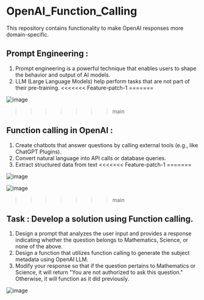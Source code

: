 # OpenAI_Function_Calling
This repository contains functionality to make OpenAI responses more domain-specific.

## Prompt Engineering :
1. Prompt engineering is a powerful technique that enables users to shape the behavior and output of AI models.
2. LLM (Large Language Models) help perform tasks that are not part of their pre-training.
<<<<<<< Feature-patch-1
=======
   
![image](https://github.com/Ashutoshuniyal2150/OpenAI_Function_Calling/assets/90964215/c1952bd1-9006-41ad-a775-fec114860313)
>>>>>>> main

## Function calling in OpenAI :
1. Create chatbots that answer questions by calling external tools (e.g., like ChatGPT Plugins).
2. Convert natural language into API calls or database queries.
3. Extract structured data from text
<<<<<<< Feature-patch-1
=======
   
![image](https://github.com/Ashutoshuniyal2150/OpenAI_Function_Calling/assets/90964215/a5083440-b017-47db-b754-56fc227a4e12)

![image](https://github.com/Ashutoshuniyal2150/OpenAI_Function_Calling/assets/90964215/09b7eb70-fd2a-430c-a601-8202744b6e9d)

>>>>>>> main

## Task : Develop a solution using Function calling.
1. Design a prompt that analyzes the user input and provides a response indicating whether the question belongs to Mathematics, Science, or none of the above.
2. Design a function that utilizes function calling to generate the subject metadata using OpenAI LLM.
3. Modify your response so that if the question pertains to Mathematics or Science, it will return "You are not authorized to ask this question." Otherwise, it will function as it did previously.

![image](https://github.com/Ashutoshuniyal2150/OpenAI_Function_Calling/assets/90964215/1747b917-649d-4ca7-99ce-72684d418581)
